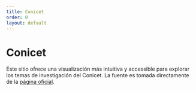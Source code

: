 ```yaml
---
title: Conicet
order: 0
layout: default
---
```


# Conicet

Este sitio ofrece una visualización más intuitiva y accessible para explorar 
los temas de investigación del Conicet. La fuente es tomada directamente de 
la [página oficial](https://ri.conicet.gov.ar/subject/).
